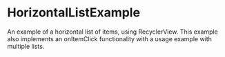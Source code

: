 # HorizontalListExample
An example of a horizontal list of items, using RecyclerView.
This example also implements an onItemClick functionality with a usage example with multiple lists.
